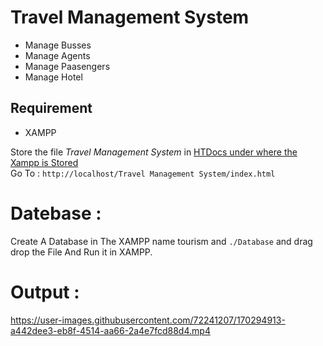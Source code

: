 # Travel Management System

- Manage Busses
- Manage Agents
- Manage Paasengers
- Manage Hotel

## Requirement
- XAMPP

Store the file _*Travel Management System*_ in [HTDocs under where the Xampp is Stored](https://stackoverflow.com/questions/47027347/opening-a-php-file-with-xampp)   
Go To : ```http://localhost/Travel Management System/index.html```

# Datebase :
Create A Database in The XAMPP name tourism
and ``./Database`` and drag drop the File And Run it in XAMPP.

# Output :

https://user-images.githubusercontent.com/72241207/170294913-a442dee3-eb8f-4514-aa66-2a4e7fcd88d4.mp4
